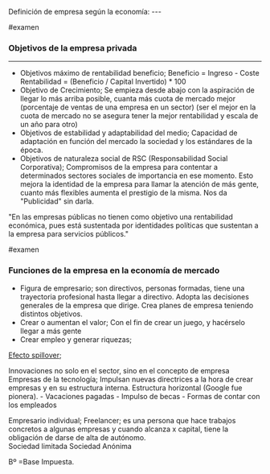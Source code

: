 Definición de empresa según la economía: ---

#examen
### Objetivos de la empresa privada
---
- Objetivos máximo de rentabilidad beneficio;
	Beneficio = Ingreso - Coste
	Rentabilidad = (Beneficio / Capital Invertido) * 100
- Objetivo de Crecimiento;
	Se empieza desde abajo con la aspiración de llegar lo más arriba posible, cuanta más cuota de mercado mejor (porcentaje de ventas de una empresa en un sector) (ser el mejor en la cuota de mercado no se asegura tener la mejor rentabilidad y escala de un año para otro)
- Objetivos de estabilidad y adaptabilidad del medio;
	Capacidad de adaptación en función del mercado la sociedad y los estándares de la época.
- Objetivos de naturaleza social de RSC (Responsabilidad Social Corporativa);
	Compromisos de la empresa para contentar a determinados sectores sociales de importancia en ese momento. Esto mejora la identidad de la empresa para llamar la atención de más gente, cuanto más flexibles aumenta el prestigio de la misma. Nos da "Publicidad" sin darla. 


"En las empresas públicas no tienen como objetivo una rentabilidad económica, pues está sustentada por identidades políticas que sustentan a la empresa para servicios públicos."

#examen 
### Funciones de la empresa en la economía de mercado
- Figura de empresario;
	son directivos, personas formadas, tiene una trayectoria profesional hasta llegar a directivo. Adopta las decisiones generales de la empresa que dirige. Crea planes de empresa teniendo distintos objetivos.
- Crear o aumentan el valor;
	Con el fin de crear un juego, y hacérselo llegar a más gente
- Crear empleo y generar riquezas;

<u>Efecto spillover</u>; 

Innovaciones no solo en el sector, sino en el concepto de empresa
Empresas de la tecnología;
	Impulsan nuevas directrices a la hora de crear empresas y en su estructura interna. Estructura horizontal (Google fue pionera). 
	- Vacaciones pagadas
	- Impulso de becas
	- Formas de contar con los empleados

Empresario individual;
	Freelancer; es una persona que hace trabajos concretos a algunas empresas y cuando alcanza x capital, tiene la obligación de darse de alta de autónomo.  
Sociedad limitada
Sociedad Anónima

Bº =Base Impuesta. 
